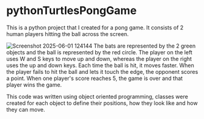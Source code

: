 # pythonTurtlesPongGame
This is a python project that I created for a pong game. 
It consists of 2 human players hitting the ball across the screen.

![Screenshot 2025-06-01 124144](https://github.com/user-attachments/assets/93573906-9ffc-4478-8721-92669cf62965)
The bats are represented by the 2 green objects and the ball is represented by the red circle. 
The player on the left uses W and S keys to move up and down, whereas the player on the right uses the up and down keys. 
Each time the ball is hit, it moves faster. 
When the player fails to hit the ball and lets it touch the edge, the opponent scores a point. 
When one player's score reaches 5, the game is over and that player wins the game. 

This code was written using object oriented programming, classes were created for each object to define their positions, how they look like and how they can move. 
